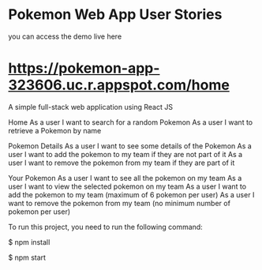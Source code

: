 # Pokemon Web App User Stories

you can access the demo live here 
# https://pokemon-app-323606.uc.r.appspot.com/home

A simple full-stack web application using React JS

Home
As a user I want to search for a random Pokemon
As a user I want to retrieve a Pokemon by name

Pokemon Details
As a user I want to see some details of the Pokemon
As a user I want to add the pokemon to my team if they are not part of it
As a user I want to remove the pokemon from my team if they are part of it

Your Pokemon
As a user I want to see all the pokemon on my team
As a user I want to view the selected pokemon on my team
As a user I want to add the pokemon to my team (maximum of 6 pokemon per user)
As a user I want to remove the pokemon from my team (no minimum number of pokemon per user)

To run this project, you need to run the following command:

$ npm install

$ npm start



